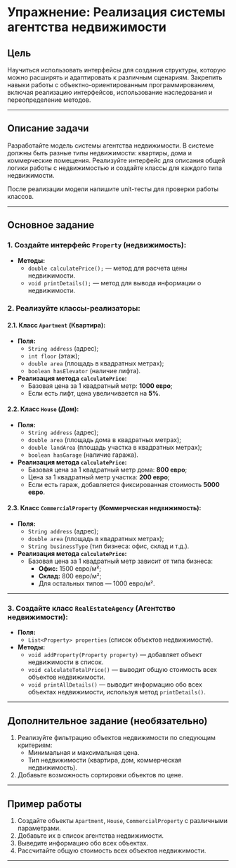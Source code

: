 # Упражнение: Реализация системы агентства недвижимости

## Цель
Научиться использовать интерфейсы для создания структуры, которую можно расширять и адаптировать к различным сценариям. Закрепить навыки работы с объектно-ориентированным программированием, включая реализацию интерфейсов, использование наследования и переопределение методов.

---

## Описание задачи
Разработайте модель системы агентства недвижимости. В системе должны быть разные типы недвижимости: квартиры, дома и коммерческие помещения. Реализуйте интерфейс для описания общей логики работы с недвижимостью и создайте классы для каждого типа недвижимости.

После реализации модели напишите unit-тесты для проверки работы классов.

---

## Основное задание

### 1. Создайте интерфейс `Property` (недвижимость):
- **Методы:**
    - `double calculatePrice();` — метод для расчета цены недвижимости.
    - `void printDetails();` — метод для вывода информации о недвижимости.

### 2. Реализуйте классы-реализаторы:

#### 2.1. Класс `Apartment` (Квартира):
- **Поля:**
    - `String address` (адрес);
    - `int floor` (этаж);
    - `double area` (площадь в квадратных метрах);
    - `boolean hasElevator` (наличие лифта).
- **Реализация метода `calculatePrice`:**
    - Базовая цена за 1 квадратный метр: **1000 евро**;
    - Если есть лифт, цена увеличивается на **5%**.

#### 2.2. Класс `House` (Дом):
- **Поля:**
    - `String address` (адрес);
    - `double area` (площадь дома в квадратных метрах);
    - `double landArea` (площадь участка в квадратных метрах);
    - `boolean hasGarage` (наличие гаража).
- **Реализация метода `calculatePrice`:**
    - Базовая цена за 1 квадратный метр дома: **800 евро**;
    - Цена за 1 квадратный метр участка: **200 евро**;
    - Если есть гараж, добавляется фиксированная стоимость **5000 евро**.

#### 2.3. Класс `CommercialProperty` (Коммерческая недвижимость):
- **Поля:**
    - `String address` (адрес);
    - `double area` (площадь в квадратных метрах);
    - `String businessType` (тип бизнеса: офис, склад и т.д.).
- **Реализация метода `calculatePrice`:**
    - Базовая цена за 1 квадратный метр зависит от типа бизнеса:
        - **Офис:** 1500 евро/м²;
        - **Склад:** 800 евро/м²;
        - Для остальных типов — 1000 евро/м².

---

### 3. Создайте класс `RealEstateAgency` (Агентство недвижимости):
- **Поля:**
    - `List<Property> properties` (список объектов недвижимости).
- **Методы:**
    - `void addProperty(Property property)` — добавляет объект недвижимости в список.
    - `void calculateTotalPrice()` — выводит общую стоимость всех объектов недвижимости.
    - `void printAllDetails()` — выводит информацию обо всех объектах недвижимости, используя метод `printDetails()`.

---

## Дополнительное задание (необязательно)
1. Реализуйте фильтрацию объектов недвижимости по следующим критериям:
    - Минимальная и максимальная цена.
    - Тип недвижимости (квартира, дом, коммерческая недвижимость).
2. Добавьте возможность сортировки объектов по цене.

---

## Пример работы
1. Создайте объекты `Apartment`, `House`, `CommercialProperty` с различными параметрами.
2. Добавьте их в список агентства недвижимости.
3. Выведите информацию обо всех объектах.
4. Рассчитайте общую стоимость всех объектов недвижимости.

---

